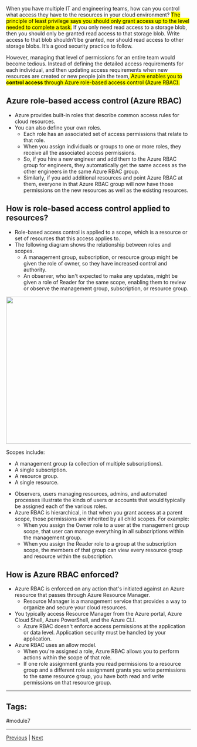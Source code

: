 When you have multiple IT and engineering teams, how can you control what access they have to the resources in your cloud environment? <mark>The principle of least privilege says you should only grant access up to the level needed to complete a task.</mark> If you only need read access to a storage blob, then you should only be granted read access to that storage blob. Write access to that blob shouldn’t be granted, nor should read access to other storage blobs. It’s a good security practice to follow.

However, managing that level of permissions for an entire team would become tedious. Instead of defining the detailed access requirements for each individual, and then updating access requirements when new resources are created or new people join the team,<mark> Azure enables you to <b>control access</b> through Azure role-based access control (Azure RBAC).</mark>

## Azure role-based access control (Azure RBAC)

- Azure provides built-in roles that describe common access rules for cloud resources. 
- You can also define your own roles. 
	- Each role has an associated set of access permissions that relate to that role. 
	- When you assign individuals or groups to one or more roles, they receive all the associated access permissions.
	- So, if you hire a new engineer and add them to the Azure RBAC group for engineers, they automatically get the same access as the other engineers in the same Azure RBAC group.
	- Similarly, if you add additional resources and point Azure RBAC at them, everyone in that Azure RBAC group will now have those permissions on the new resources as well as the existing resources.

## How is role-based access control applied to resources?

- Role-based access control is applied to a scope, which is a resource or set of resources that this access applies to.
- The following diagram shows the relationship between roles and scopes. 
	- A management group, subscription, or resource group might be given the role of owner, so they have increased control and authority. 
	- An observer, who isn't expected to make any updates, might be given a role of Reader for the same scope, enabling them to review or observe the management group, subscription, or resource group.

<img src="https://learn.microsoft.com/en-us/training/wwl-azure/describe-azure-identity-access-security/media/role-based-access-scope-4b12a8f3.png" width="700" height="400"/>

Scopes include:
- A management group (a collection of multiple subscriptions).
- A single subscription.
- A resource group.
- A single resource.

* Observers, users managing resources, admins, and automated processes illustrate the kinds of users or accounts that would typically be assigned each of the various roles.
* Azure RBAC is hierarchical, in that when you grant access at a parent scope, those permissions are inherited by all child scopes. For example:
	- When you assign the Owner role to a user at the management group scope, that user can manage everything in all subscriptions within the management group.
	- When you assign the Reader role to a group at the subscription scope, the members of that group can view every resource group and resource within the subscription.

## How is Azure RBAC enforced?

- Azure RBAC is enforced on any action that's initiated against an Azure resource that passes through Azure Resource Manager. 
	- Resource Manager is a management service that provides a way to organize and secure your cloud resources.
- You typically access Resource Manager from the Azure portal, Azure Cloud Shell, Azure PowerShell, and the Azure CLI. 
	- Azure RBAC doesn't enforce access permissions at the application or data level. Application security must be handled by your application.
- Azure RBAC uses an allow model. 
	- When you're assigned a role, Azure RBAC allows you to perform actions within the scope of that role. 
	- If one role assignment grants you read permissions to a resource group and a different role assignment grants you write permissions to the same resource group, you have both read and write permissions on that resource group.

---
## Tags:
#module7 

---
[Previous](Describe-Zero-Trust-Model) | [Next](Describe-Zero-Trust-Model.md)
